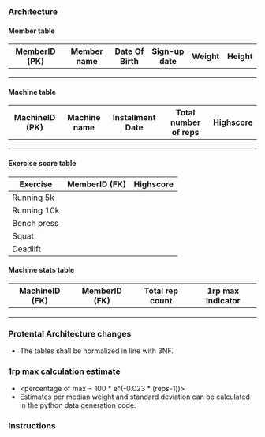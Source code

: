 ### Architecture


#### Member table
|MemberID (PK)|Member name|Date Of Birth|Sign-up date|Weight|Height|
|---|---|---|---|---|---|
|   |   |   |   |   |   |
|   |   |   |   |   |   |
|   |   |   |   |   |   |

#### Machine table
|MachineID (PK)|Machine name|Installment Date|Total number of reps|Highscore|
|---|---|---|---|---|
|   |   |   |   |   |
|   |   |   |   |   |
|   |   |   |   |   |

#### Exercise score table
|Exercise|MemberID (FK)|Highscore|
|---|---|---|
|Running 5k|   |   |
|Running 10k|   |   |
|Bench press|   |   |
|Squat|   |   |
|Deadlift|   |   |


#### Machine stats table
|MachineID (FK)|MemberID (FK)|Total rep count|1rp max indicator|
|---|---|---|---|
|   |   |   |   |
|   |   |   |   |
|   |   |   |   |

### Protental Architecture changes

 - The tables shall be normalized in line with 3NF.


### 1rp max calculation estimate
 - <percentage of max = 100 * e^(-0.023 * (reps-1))>
 - Estimates per median weight and standard deviation can be calculated in the python data generation code.

### Instructions